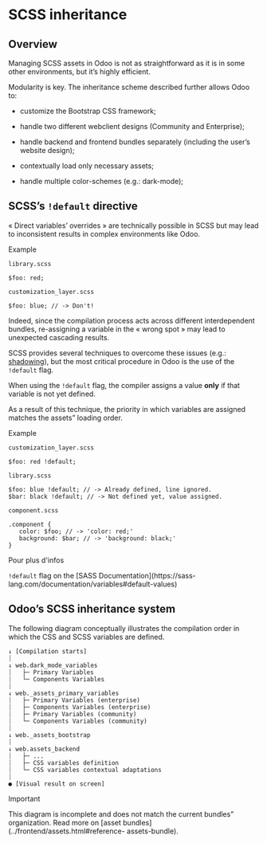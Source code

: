 # SCSS inheritance

## Overview

Managing SCSS assets in Odoo is not as straightforward as it is in some other
environments, but it’s highly efficient.

Modularity is key. The inheritance scheme described further allows Odoo to:

  * customize the Bootstrap CSS framework;

  * handle two different webclient designs (Community and Enterprise);

  * handle backend and frontend bundles separately (including the user’s website design);

  * contextually load only necessary assets;

  * handle multiple color-schemes (e.g.: dark-mode);

## SCSS’s `!default` directive

« Direct variables’ overrides » are technically possible in SCSS but may lead
to inconsistent results in complex environments like Odoo.

Example

`library.scss`

    
    
    $foo: red;
    

`customization_layer.scss`

    
    
    $foo: blue; // -> Don't!
    

Indeed, since the compilation process acts across different interdependent
bundles, re-assigning a variable in the « wrong spot » may lead to unexpected
cascading results.

SCSS provides several techniques to overcome these issues (e.g.:
[shadowing](https://sass-lang.com/documentation/variables#shadowing)), but the
most critical procedure in Odoo is the use of the `!default` flag.

When using the `!default` flag, the compiler assigns a value **only** if that
variable is not yet defined.

As a result of this technique, the priority in which variables are assigned
matches the assets” loading order.

Example

`customization_layer.scss`

    
    
    $foo: red !default;
    

`library.scss`

    
    
    $foo: blue !default; // -> Already defined, line ignored.
    $bar: black !default; // -> Not defined yet, value assigned.
    

`component.scss`

    
    
    .component {
       color: $foo; // -> 'color: red;'
       background: $bar; // -> 'background: black;'
    }
    

Pour plus d'infos

`!default` flag on the [SASS Documentation](https://sass-
lang.com/documentation/variables#default-values)

## Odoo’s SCSS inheritance system

The following diagram conceptually illustrates the compilation order in which
the CSS and SCSS variables are defined.

    
    
    ↓ [Compilation starts]
    ⏐
    ↓ web.dark_mode_variables
    ⏐   ├─ Primary Variables
    ⏐   └─ Components Variables
    ⏐
    ↓ web._assets_primary_variables
    ⏐   ├─ Primary Variables (enterprise)
    ⏐   ├─ Components Variables (enterprise)
    ⏐   ├─ Primary Variables (community)
    ⏐   └─ Components Variables (community)
    ⏐
    ↓ web._assets_bootstrap
    ⏐
    ↓ web.assets_backend
    ⏐   ├─ ...
    ⏐   ├─ CSS variables definition
    ⏐   └─ CSS variables contextual adaptations
    ⏐
    ● [Visual result on screen]
    

Important

This diagram is incomplete and does not match the current bundles”
organization. Read more on [asset bundles](../frontend/assets.html#reference-
assets-bundle).

